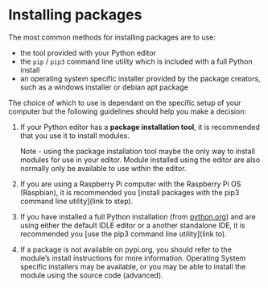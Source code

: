 # Installing packages

The most common methods for installing packages are to use:

+ the tool provided with your Python editor
+ the `pip` / `pip3` command line utility which is included with a full Python install
+ an operating system specific installer provided by the package creators, such as a windows installer or debian apt package 

The choice of which to use is dependant on the specific setup of your computer but the following guidelines should help you make a decision:

1. If your Python editor has a **package installation tool**, it is recommended that you use it to install modules. 

    Note - using the package installation tool maybe the only way to install modules for use in your editor. Module installed using the editor are also normally only be available to use within the editor.

2. If you are using a Raspberry Pi computer with the Raspberry Pi OS (Raspbian), it is recommended you [install packages with the pip3 command line utility](link to step).

3. If you have installed a full Python installation (from [python.org](https://python.org)) and are using either the default IDLE editor or a another standalone IDE, it is recommended you [use the pip3 command line utility](link to).

4. If a package is not available on pypi.org, you should refer to the module’s install instructions for more information. Operating System specific installers may be available, or you may be able to install the module using the source code (advanced).

